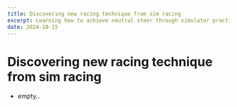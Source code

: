 ```yaml
---
title: Discovering new racing technique from sim racing
excerpt: Learning how to achieve neutral steer through simulator practice
date: 2024-10-15
---
```


# Discovering new racing technique from sim racing
- empty..